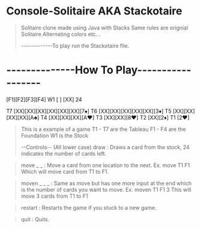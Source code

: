 # Console-Solitaire AKA Stackotaire
> Solitaire clone made using Java with Stacks
> Same rules are orignial Solitaire
> Alternating colors etc...
>
>
> -------------To play run the Stackotaire file.
>
# --------------How To Play------------------
[F1][F2][F3][F4]     W1 [  ]    [XX] 24

T7 [XX][XX][XX][XX][XX][XX][7♠]
T6 [XX][XX][XX][XX][XX][3♦]
T5 [XX][XX][XX][XX][A♣]
T4 [XX][XX][XX][A♥]
T3 [XX][XX][8♥]
T2 [XX][2♦]
T1 [2♥]
>
> This is a example of a game
> T1 - T7 are the Tableau
> F1 - F4 are the Foundation
> W1 is the Stock
>
> --Controls-- (All lower case)
> draw : 
Draws a card from the stock, 24 indicates the number of cards left.

> move _ _ : 
Move a card from one location to the next.
Ex. move T1 F1 
Which will move card from T1 to F1.

> moven _ _ _ :
Same as move but has one more input at the end which is the number of cards you want to move.
Ex. moven T1 F1 3 
This will move 3 cards from T1 to F1

> restart :
Restarts the game if you stuck to a new game.

> quit : Quits.
